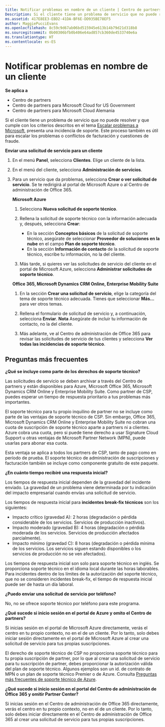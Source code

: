 ```yaml
---
title: Notificar problemas en nombre de un cliente | Centro de partners
Description: Si el cliente tiene un problema de servicio que no puede resolver y que cumple con los criterios descritos en el tema Escalar problemas a Microsoft, presenta una incidencia de soporte.
ms.assetid: 417E8EE3-EBD2-41DA-BF6E-DD935BE78EF5
author: MaggiePucciEvans
ms.openlocfilehash: 8c59c9d67ab06bd515945e613b14b79d21d318b8
ms.sourcegitcommit: 0b00306bfb0b406e64ad857cb360de4533740e6a
ms.translationtype: HT
ms.contentlocale: es-ES
---
```

# <a name="report-problems-on-behalf-of-a-customer"></a>Notificar problemas en nombre de un cliente

**Se aplica a**

-  Centro de partners
-  Centro de partners para Microsoft Cloud for US Government
-  Centro de partners para Microsoft Cloud Alemania

Si el cliente tiene un problema de servicio que no puede resolver y que cumple con los criterios descritos en el tema [Escalar problemas a Microsoft](escalate-problems-to-microsoft.md), presenta una incidencia de soporte. Este proceso también es útil para escalar los problemas o conflictos de facturación y cuestiones de fraude.

**Enviar una solicitud de servicio para un cliente**

1.  En el menú **Panel**, selecciona **Clientes**. Elige un cliente de la lista.

2.  En el menú del cliente, selecciona **Administración de servicios**.

3.  Para un servicio que da problemas, selecciona **Crear o ver solicitud de servicio**. Se te redirigirá al portal de Microsoft Azure o al Centro de administración de Office 365.

    **Microsoft Azure**

    1.  Selecciona **Nueva solicitud de soporte técnico**.
    2.  Rellena la solicitud de soporte técnico con la información adecuada y, después, selecciona **Crear**:
        -   En la sección **Conceptos básicos** de la solicitud de soporte técnico, asegúrate de seleccionar **Proveedor de soluciones en la nube** en el campo **Plan de soporte técnico**.
        -   En la sección **Información de contacto** de la solicitud de soporte técnico, escribe tu información, no la del cliente.

    3.  Más tarde, si quieres ver las solicitudes de servicio del cliente en el portal de Microsoft Azure, selecciona **Administrar solicitudes de soporte técnico**.

    **Office 365, Microsoft Dynamics CRM Online, Enterprise Mobility Suite**

    1.  En la sección **Crear una solicitud de servicio**, elige la categoría del tema de soporte técnico adecuada. Tienes que seleccionar **Más...** para ver otros temas.
    2.  Rellena el formulario de solicitud de servicio y, a continuación, selecciona **Enviar**.
        **Nota**  Asegúrate de incluir tu información de contacto, no la del cliente.

         

    3.  Más adelante, ve al Centro de administración de Office 365 para revisar las solicitudes de servicio de tus clientes y selecciona **Ver todas las incidencias de soporte técnico**.

## <a name="faq"></a>Preguntas más frecuentes


**¿Qué se incluye como parte de los derechos de soporte técnico?**

Las solicitudes de servicio se deben archivar a través del Centro de partners y están disponibles para Azure, Microsoft Office 365, Microsoft Dynamics CRM Online y Enterprise Mobility Suite. Como partner de CSP, puedes esperar un tiempo de respuesta prioritario a tus problemas más importantes.

El soporte técnico para tu propio inquilino de partner no se incluye como parte de las ventajas de soporte técnico de CSP. Sin embargo, Office 365, Microsoft Dynamics CRM Online y Enterprise Mobility Suite no cobran una cuota de suscripción de soporte técnico aparte a partners ni a clientes. Azure cobra una cuota, pero si puede tiene derecho a usar Signature Cloud Support u otras ventajas de Microsoft Partner Network (MPN), puede usarlas para abonar esa cuota.

Esta ventaja se aplica a todos los partners de CSP, tanto de pago como en período de prueba. El soporte técnico de administración de suscripciones y facturación también se incluye como componente gratuito de este paquete.

**¿En cuánto tiempo recibiré una respuesta inicial?**

Los tiempos de respuesta inicial dependen de la gravedad del incidente enviado. La gravedad de un problema viene determinada por tu indicación del impacto empresarial cuando envías una solicitud de servicio.

Los tiempos de respuesta inicial para **incidentes break-fix técnicos** son los siguientes:

-   Impacto crítico (gravedad A): 2 horas (degradación o pérdida considerable de los servicios. Servicios de producción inactivos).
-   Impacto moderado (gravedad B): 4 horas (degradación o pérdida moderada de los servicios. Servicios de producción afectados parcialmente).
-   Impacto mínimo (gravedad C): 8 horas (degradación o pérdida mínima de los servicios. Los servicios siguen estando disponibles o los servicios de producción no se ven afectados).

Los tiempos de respuesta inicial son solo para soporte técnico en inglés. Se proporciona soporte técnico en el idioma local durante las horas laborables.
Para incidentes dentro de los límites de la autorización del soporte técnico, que no se consideren incidentes break-fix, el tiempo de respuesta inicial puede ser de hasta un día laboral.

**¿Puedo enviar una solicitud de servicio por teléfono?**

No, no se ofrece soporte técnico por teléfono para este programa.

**¿Qué sucede si inicio sesión en el portal de Azure y omito el Centro de partners?**

Si inicias sesión en el portal de Microsoft Azure directamente, verás el centro en tu propio contexto, no en el de un cliente. Por lo tanto, solo debes iniciar sesión directamente en el portal de Microsoft Azure al crear una solicitud de servicio para tus propias suscripciones.

El derecho de soporte técnico de CSP no proporciona soporte técnico para tu propia suscripción de partner, por lo que al crear una solicitud de servicio para tu suscripción de partner, debes proporcionar la autorización válida del plan de soporte técnico. Algunos ejemplos son un id. de contrato de MPN o un plan de soporte técnico Premier o de Azure. Consulta [Preguntas más frecuentes de soporte técnico de Azure](http://go.microsoft.com/fwlink/?LinkId=717532).

**¿Qué sucede si inicio sesión en el portal del Centro de administración de Office 365 y omitir Partner Center?**

Si inicias sesión en el Centro de administración de Office 365 directamente, verás el centro en tu propio contexto, no en el de un cliente. Por lo tanto, solo debes iniciar directamente en el Centro de administración de Office 365 al crear una solicitud de servicio para tus propias suscripciones.

 

 



